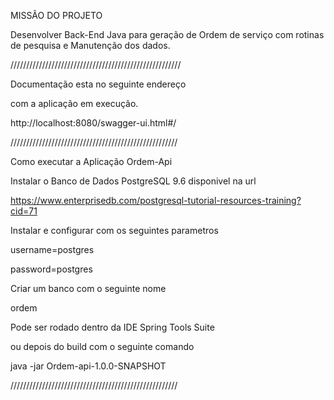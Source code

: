 MISSÃO DO PROJETO

Desenvolver Back-End Java para geração de Ordem de serviço com rotinas de pesquisa e 
Manutenção dos dados.

//////////////////////////////////////////////////////

Documentação esta no seguinte endereço

com a aplicação em execução.

http://localhost:8080/swagger-ui.html#/

/////////////////////////////////////////////////////

Como executar a Aplicação Ordem-Api

Instalar o Banco de Dados PostgreSQL 9.6
disponivel na url

https://www.enterprisedb.com/postgresql-tutorial-resources-training?cid=71

Instalar e configurar com os seguintes parametros

username=postgres

password=postgres

Criar um banco com o seguinte nome

ordem

Pode ser rodado dentro da IDE Spring Tools Suite

ou depois do build com o seguinte comando

java -jar Ordem-api-1.0.0-SNAPSHOT


/////////////////////////////////////////////////////
